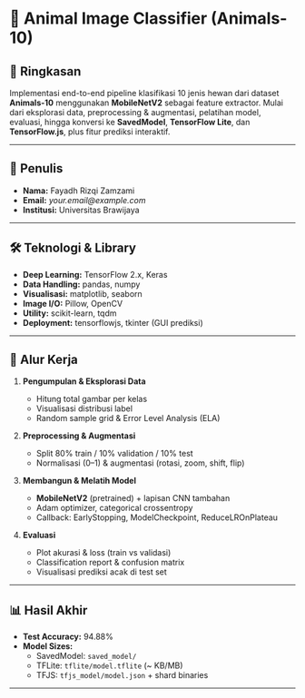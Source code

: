 # 🦁 Animal Image Classifier (Animals-10)

## 📖 Ringkasan
Implementasi end-to-end pipeline klasifikasi 10 jenis hewan dari dataset **Animals-10** menggunakan **MobileNetV2** sebagai feature extractor. Mulai dari eksplorasi data, preprocessing & augmentasi, pelatihan model, evaluasi, hingga konversi ke **SavedModel**, **TensorFlow Lite**, dan **TensorFlow.js**, plus fitur prediksi interaktif.

---

## 👥 Penulis
- **Nama:** Fayadh Rizqi Zamzami  
- **Email:** _your.email@example.com_  
- **Institusi:** Universitas Brawijaya  

---

## 🛠️ Teknologi & Library
- **Deep Learning:** TensorFlow 2.x, Keras  
- **Data Handling:** pandas, numpy  
- **Visualisasi:** matplotlib, seaborn  
- **Image I/O:** Pillow, OpenCV  
- **Utility:** scikit-learn, tqdm  
- **Deployment:** tensorflowjs, tkinter (GUI prediksi)  

---

## 🚀 Alur Kerja

1. **Pengumpulan & Eksplorasi Data**  
   - Hitung total gambar per kelas  
   - Visualisasi distribusi label  
   - Random sample grid & Error Level Analysis (ELA)

2. **Preprocessing & Augmentasi**  
   - Split 80% train / 10% validation / 10% test  
   - Normalisasi (0–1) & augmentasi (rotasi, zoom, shift, flip)

3. **Membangun & Melatih Model**  
   - **MobileNetV2** (pretrained) + lapisan CNN tambahan  
   - Adam optimizer, categorical crossentropy  
   - Callback: EarlyStopping, ModelCheckpoint, ReduceLROnPlateau  

4. **Evaluasi**  
   - Plot akurasi & loss (train vs validasi)  
   - Classification report & confusion matrix  
   - Visualisasi prediksi acak di test set  

---

## 📊 Hasil Akhir
- **Test Accuracy:** 94.88%  
- **Model Sizes:**  
  - SavedModel: `saved_model/`  
  - TFLite: `tflite/model.tflite` (~ KB/MB)  
  - TFJS: `tfjs_model/model.json` + shard binaries  

---

